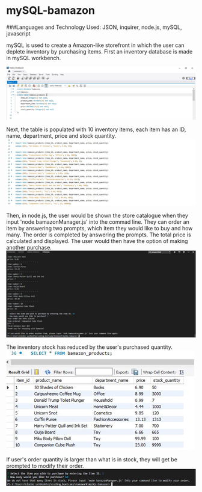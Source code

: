 # mySQL-bamazon
###Languages and Technology Used: JSON, inquirer, node.js, mySQL, javascript

mySQL is used to create a Amazon-like storefront in which the user can deplete inventory by purchasing items. First an inventory database is made in mySQL workbench.

![mySQL Workbench - creating a table](createtable.JPG)

Next, the table is populated with 10 inventory items, each item has an ID, name, department, price and stock quantity.
![mySQL Workbench - populating a table](populatetable.JPG)

Then, in node.js, the user would be shown the store catalogue when they input 'node bamazonManager.js' into the commad line. They can order an item by answering two prompts, which item they would like to buy and how many. The order is completed by answering the prompts. The total price is calculated and displayed. The user would then have the option of making another purchase.
![1 companion cube ordered](itemorder.JPG)

The inventory stock has reduced by the user's purchased quantity.
![mySQL Workbench - inventory is depleted](depleteinventory.JPG)

If user's order quantity is larger than what is in stock, they will get be prompted to modify their order.
![Ordering 51 copies of 50 Shades of Chicken when there is only 50 copies in stock](ordertoolarge.JPG)


